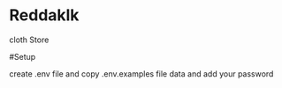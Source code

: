 # Reddaklk
cloth Store

#Setup

create .env file and copy .env.examples file data and add your password
